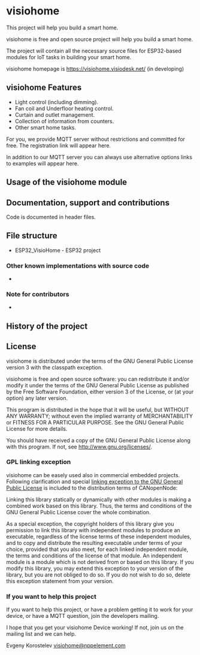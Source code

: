 visiohome
==========
This project will help you build a smart home.

visiohome is free and open source project will help you build a smart home.

The project will contain all the necessary source files for ESP32-based modules for IoT tasks in building your smart home.

visiohome homepage is https://visiohome.visiodesk.net/ (in developing)

visiohome Features
----------------
 - Light control (including dimming).
 - Fan coil and Underfloor heating control.
 - Curtain and outlet management.
 - Collection of information from counters.
 - Other smart home tasks.

 For you, we provide MQTT server without restrictions and committed for free. The registration link will appear here.

 In addition to our MQTT server you can always use alternative options links to examples will appear here.

Usage of the visiohome module
------------------------

Documentation, support and contributions
-------------------------
Code is documented in header files.

File structure
--------------
 - ESP32_VisioHome - ESP32 project 


### Other known implementations with source code
 - 

### Note for contributors
 - 

History of the project
----------------------

License
-------
visiohome is distributed under the terms of the GNU General Public
License version 3 with the classpath exception.

visiohome is free and open source software: you can redistribute it and/or modify it under the terms of the GNU General Public License as published by the Free Software Foundation, either version 3 of the License, or (at your option) any later version.

This program is distributed in the hope that it will be useful, but WITHOUT ANY WARRANTY; without even the implied warranty of MERCHANTABILITY or FITNESS FOR A PARTICULAR PURPOSE. See the
GNU General Public License for more details.

You should have received a copy of the GNU General Public License along with this program. If not, see http://www.gnu.org/licenses/.

### GPL linking exception
visiohome can be easely used also in commercial embedded projects.
Following clarification and special
[linking exception to the GNU General Public License](https://en.wikipedia.org/wiki/GPL_linking_exception)
is included to the distribution terms of CANopenNode:

Linking this library statically or dynamically with other modules is
making a combined work based on this library. Thus, the terms and
conditions of the GNU General Public License cover the whole combination.

As a special exception, the copyright holders of this library give
you permission to link this library with independent modules to
produce an executable, regardless of the license terms of these
independent modules, and to copy and distribute the resulting
executable under terms of your choice, provided that you also meet,
for each linked independent module, the terms and conditions of the
license of that module. An independent module is a module which is
not derived from or based on this library. If you modify this
library, you may extend this exception to your version of the
library, but you are not obliged to do so. If you do not wish
to do so, delete this exception statement from your version.

### If you want to help this project
If you want to help this project, or have a problem getting it to work for your device, or have a MQTT question, join the developers mailing.

I hope that you get your visiohome Device working!  If not, join us on the mailing list and we can help.

Evgeny Korostelev
visiohome@nppelement.com